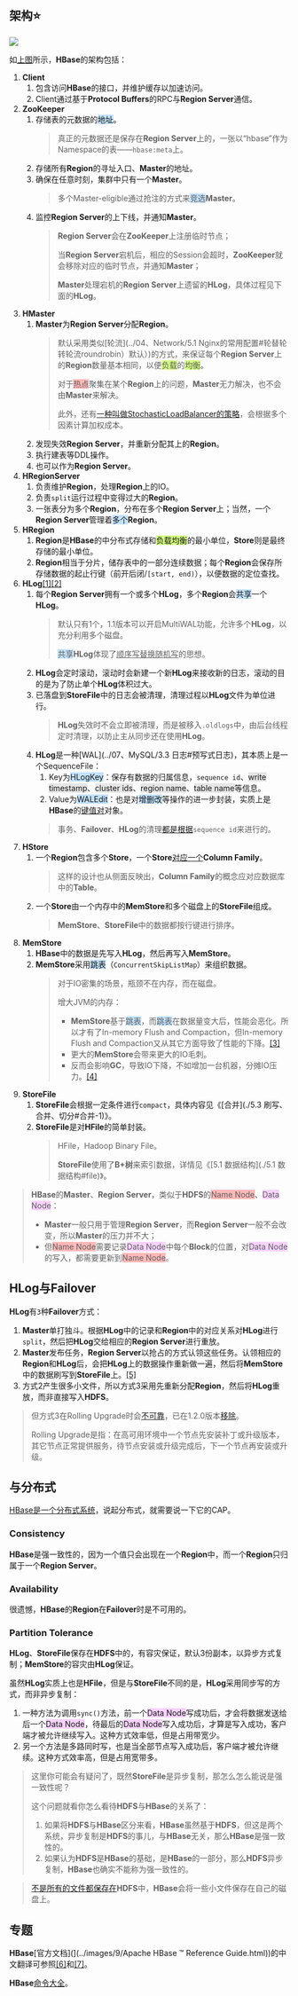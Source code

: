 ## 架构⭐

![](../images/9/hbase_framework.png)

如[上图](https://www.cnblogs.com/along21/p/10496468.html)所示，**HBase**的架构包括：

1. **Client**
   1. 包含访问**HBase**的接口，并维护缓存以加速访问。
   2. Client通过基于**Protocol Buffers**的RPC与**Region Server**通信。
2. **ZooKeeper**
   1. 存储表的元数据的<span style=background:#c2e2ff>地址</span>。
      > 真正的元数据还是保存在**Region Server**上的，一张以“hbase”作为Namespace的表——`hbase:meta`上。
   2. 存储所有**Region**的寻址入口、**Master**的地址。
   3. 确保在任意时刻，集群中只有一个**Master**。
      > 多个Master-eligible通过抢注的方式来<span style=background:#c2e2ff>竞选</span>**Master**。
   4. 监控**Region Server**的上下线，并通知**Master**。
      > **Region Server**会在**ZooKeeper**上注册临时节点；
      >
      > 当**Region Server**宕机后，相应的Session会超时，**ZooKeeper**就会移除对应的临时节点，并通知**Master**；
      >
      > **Master**处理宕机的**Region Server**上遗留的**HLog**，具体过程见下面的**HLog**。
3. **HMaster**
   1. **Master**为**Region Server**分配**Region**。
      > 默认采用类似[轮流](../04、Network/5.1 Nginx的常用配置#轮替轮转轮流roundrobin）默认）)的方式，来保证每个**Region Server**上的**Region**数量基本相同，以便<span style=background:#d4fe7f>负载</span>的<span style=background:#d4fe7f>均衡</span>。
      >
      > 对于<span style=background:#ffb8b8>热点</span>聚集在某个**Region**上的问题，**Master**无力解决，也不会由**Master**来解决。
      >
      > 此外，还有[一种叫做StochasticLoadBalancer的策略](http://openinx.github.io/2016/06/21/hbase-balance/#stochasticloadbalancer策略)，会根据多个因素计算加权成本。
   2. 发现失效**Region Server**，并重新分配其上的**Region**。
   3. 执行建表等DDL操作。
   4. 也可以作为**Region Server**。
4. **HRegionServer**
   1. 负责维护**Region**，处理**Region**上的IO。
   2. 负责`split`运行过程中变得过大的**Region**。
   3. 一张表分为多个**Region**，分布在多个**Region Server**上；当然，一个**Region Server**管理着<span style=background:#c2e2ff>多个</span>**Region**。
5. **HRegion**
   1. **Region**是**HBase**的中分布式存储和<span style=background:#d4fe7f>负载均衡</span>的最小单位，**Store**则是最终存储的最小单位。
   2. **Region**相当于分片，储存表中的一部分连续数据；每个**Region**会保存所存储数据的起止行键（前开后闭/`[start, end)`），以便数据的定位查找。
6. **HLog**[[1]](https://segmentfault.com/a/1190000023394317)[[2]](https://www.jianshu.com/p/569106a3008f#14/27)
   1. 每个**Region Server**拥有一个或多个**HLog**，多个**Region**会<span style=background:#c2e2ff>共享</span>一个**HLog**。
      > 默认只有1个，1.1版本可以开启MultiWAL功能，允许多个**HLog**，以充分利用多个磁盘。
      >
      > <span style=background:#c2e2ff>共享</span>**HLog**体现了<u>顺序写替换随机写</u>的思想。
   2. **HLog**会定时滚动，滚动时会新建一个新**HLog**来接收新的日志，滚动的目的是为了防止单个**HLog**体积过大。
   3. 已落盘到**StoreFile**中的日志会被清理，清理过程以**HLog**文件为单位进行。
      > **HLog**失效时不会立即被清理，而是被移入`.oldlogs`中，由后台线程定时清理，以防止主从同步还在使用**HLog**。
   4. **HLog**是一种[WAL](../07、MySQL/3.3 日志#预写式日志)，其本质上是一个SequenceFile：
      1. Key为<span style=background:#c2e2ff>HLogKey</span>：保存有数据的归属信息，`sequence id`、<span style=background:#e6e6e6>write timestamp</span>、<span style=background:#e6e6e6>cluster ids</span>、<span style=background:#e6e6e6>region name</span>、<span style=background:#e6e6e6>table name</span>等信息。
      2. Value为<span style=background:#c2e2ff>WALEdit</span>：也是对<span style=background:#c2e2ff>增删改</span>等操作的进一步封装，实质上是**HBase**的<u>键值对</u>对象。
      > 事务、**Failover**、**HLog**的清理[都是根据](http://hbasefly.com/2017/07/02/hbase-sequenceid/)`sequence id`来进行的。
7. **HStore**
   1. 一个**Region**包含多个**Store**，一个**Store**[对应一个](https://blog.csdn.net/zhouleilei/article/details/8500938)**Column Family**。
      > 这样的设计也从侧面反映出，**Column Family**的概念应对应数据库中的**Table**。
   2. 一个**Store**由一个内存中的**MemStore**和多个磁盘上的**StoreFile**组成。
      > **MemStore**、**StoreFile**中的数据都按行键进行排序。
8. **MemStore**
   1. **HBase**中的数据是先写入**HLog**，然后再写入**MemStore**。
   2. **MemStore**采用<span style=background:#c2e2ff>跳表</span>（`ConcurrentSkipListMap`）来组织数据。
      > 对于IO密集的场景，瓶颈不在内存，而在磁盘。
      >
      > 增大JVM的内存：
      >
      > - **MemStore**基于<span style=background:#c2e2ff>跳表</span>，而<span style=background:#c2e2ff>跳表</span>在数据量变大后，性能会恶化。所以才有了In-memory Flush and Compaction，但In-memory Flush and Compaction又从其它方面导致了性能的下降。[[3]](http://www.nosqlnotes.com/technotes/hbase/flush-compaction/)
      > - 更大的**MemStore**会带来更大的IO毛刺。
      > - 反而会影响**GC**，导致IO下降，不如增加一台机器，分摊IO压力。[[4]](http://hbasefly.com/2016/12/21/hbase-getorscan/#10/27)
9. **StoreFile**
   1. **StoreFile**会根据一定条件进行`compact`，具体内容见《[合并](./5.3 刷写、合并、切分#合并-1)》。
   2. **StoreFile**是对**HFile**的简单封装。
      > HFile，Hadoop Binary File。
      >
      > **StoreFile**使用了**B+树**来索引数据，详情见《[5.1 数据结构](./5.1 数据结构#file)》。

> **HBase**的**Master**、**Region Server**，类似于**HDFS**的<span style=background:#ffb8b8>Name Node</span>、<span style=background:#f8d2ff>Data Node</span>：
>
> - **Master**一般只用于管理**Region Server**，而**Region Server**一般不会改变，所以**Master**的压力并不大；
> - 但<span style=background:#ffb8b8>Name Node</span>需要记录<span style=background:#f8d2ff>Data Node</span>中每个**Block**的位置，对<span style=background:#f8d2ff>Data Node</span>的写入，都需要更新到<span style=background:#ffb8b8>Name Node</span>。



## HLog与Failover

**HLog**有`3`种**Failover**方式：

1. **Master**单打独斗。根据**HLog**中的记录和**Region**中的对应关系对**HLog**进行`split`，然后把**HLog**交给相应的**Region Server**进行重放。
2. **Master**发布任务，**Region Server**以抢占的方式认领这些任务。认领相应的**Region**和**HLog**后，会把**HLog**上的数据操作重新做一遍，然后将**MemStore**中的数据刷写到**StoreFile**上。[[5]](https://zhuanlan.zhihu.com/p/145551967#21/24)
3. 方式2产生很多小文件，所以方式3采用先重新分配**Region**，然后将**HLog**重放，而非直接写入**HDFS**。

> 但方式3在Rolling Upgrade时会[不可靠](http://hbasefly.com/2016/10/29/hbase-regionserver-recovering/#7/11)，已在1.2.0版本[移除](https://www.docs4dev.com/docs/zh/apache-hbase/2.1/reference/book.html#upgrade2.0.distributed.log.replay)。
>
> Rolling Upgrade是指：在高可用环境中一个节点先安装补丁或升级版本，其它节点正常提供服务，待节点安装或升级完成后，下一个节点再安装或升级。



## 与分布式

[HBase是一个分布式系统](https://blog.csdn.net/envinfo2012/article/details/74530974)，说起分布式，就需要说一下它的CAP。

### Consistency

**HBase**是强一致性的，因为一个值只会出现在一个**Region**中，而一个**Region**只归属于一个**Region Server**。

### Availability

很遗憾，**HBase**的**Region**在**Failover**时是不可用的。

### Partition Tolerance

**HLog**、**StoreFile**保存在**HDFS**中的，有容灾保证，默认3份副本，以异步方式复制；**MemStore**的容灾由**HLog**保证。

虽然**HLog**实质上也是**HFile**，但是与**StoreFile**不同的是，**HLog**采用同步写的方式，而非异步复制：

1. 一种方法为调用`sync()`方法，前一个<span style=background:#f8d2ff>Data Node</span>写成功后，才会将数据发送给后一个<span style=background:#f8d2ff>Data Node</span>，待最后的<span style=background:#f8d2ff>Data Node</span>写入成功后，才算是写入成功，客户端才被允许继续写入。这种方式效率低，但是占用带宽少。
2. 另一个方法是多路同时写，也是当全部节点写入成功后，客户端才被允许继续。这种方式效率高，但是占用宽带多。

> 这里你可能会有疑问了，既然**StoreFile**是异步复制，那怎么怎么能说是强一致性呢？
>
> 这个问题就看你怎么看待**HDFS**与**HBase**的关系了：
>
> 1. 如果将**HDFS**与**HBase**区分来看，**HBase**虽然基于**HDFS**，但这是两个系统，异步复制是**HDFS**的事儿，与**HBase**无关，那么**HBase**是强一致性的。
> 2. 如果认为**HDFS**是**HBase**的基础，是**HBase**的一部分，那么**HDFS**异步复制，**HBase**也确实不能称为强一致性的。

> [不是所有的文件都保存在](http://www.nosqlnotes.com/technotes/hbase/hbase-overview-concepts/10/21)**HDFS**中，**HBase**会将一些小文件保存在自己的磁盘上。



## 专题

**HBase**[官方文档](](../images/9/Apache HBase ™ Reference Guide.html))的中文翻译可参照[[6]](https://www.w3cschool.cn/hbase_doc/)和[[7]](https://www.cwiki.us/display/ApacheHBaseZH/Apache+HBase)。

**HBase**[命令大全](https://www.yiibai.com/hbase)。

